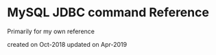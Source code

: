 # MySQL JDBC command Reference
Primarily for my own reference

created on Oct-2018
updated on Apr-2019
